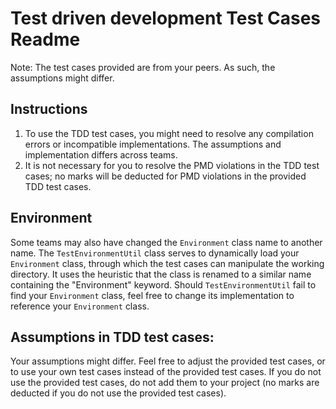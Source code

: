 # Test driven development Test Cases Readme

Note: The test cases provided are from your peers. As such, the assumptions might differ.

## Instructions
1) To use the TDD test cases, you might need to resolve any compilation errors or incompatible implementations. The assumptions and implementation differs across teams.
2) It is not necessary for you to resolve the PMD violations in the TDD test cases; no marks will be deducted for PMD violations in the provided TDD test cases.

## Environment

Some teams may also have changed the `Environment` class name to another name. The `TestEnvironmentUtil` class serves to dynamically load your `Environment` class, through which the test cases can manipulate the working directory. 
It uses the heuristic that the class is renamed to a similar name containing the "Environment" keyword. 
Should `TestEnvironmentUtil` fail to find your `Environment` class, feel free to change its implementation to reference your `Environment` class. 

## Assumptions in TDD test cases:
Your assumptions might differ. Feel free to adjust the provided test cases, or to use your own test cases instead of the provided test cases. If you do not use the provided test cases, do not add them to your project (no marks are deducted if you do not use the provided test cases).

